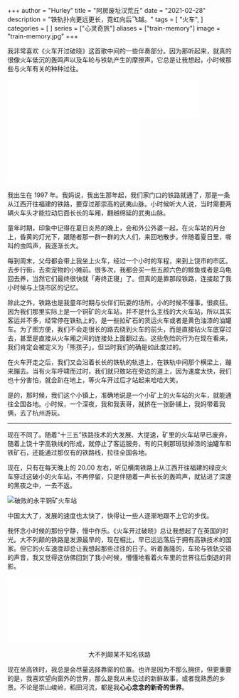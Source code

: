 +++
author = "Hurley"
title = "阿房废址汉荒丘"
date = "2021-02-28"
description = "铁轨扑向更远更长，霓虹向后飞越。"
tags = [
    "火车",
]
categories = [
]
series = ["心灵奇旅"]
aliases = ["train-memory"]
image = "train-memory.jpg"
+++

我非常喜欢《火车开过破晓》这首歌中间的一些伴奏部分。因为那听起来，就真的很像火车低沉的轰鸣声以及车轮与铁轨产生的摩擦声。它总是让我想起，小时候那些与火车有关的种种过往。

<iframe frameborder="no" border="0" marginwidth="0" marginheight="0" width=430 height=86 src="//music.163.com/outchain/player?type=2&id=1387110808&auto=0&height=66"></iframe>

<iframe src="//player.bilibili.com/player.html?aid=416934215&bvid=BV1gV411v74S&cid=304669455&page=1&high_quality=1" scrolling="no" border="0" frameborder="no" framespacing="0" allowfullscreen="true"> </iframe>

我出生在 1997 年。我妈说，我出生那年起，我们家门口的铁路就通了，那是一条从江西开往福建的铁路，要穿过那崇高的武夷山脉。小时候听大人说，当时需要两辆火车头才能拉动后面长长的车厢，翻越绵延的武夷山脉。

童年时期，印象中记得在夏日炎热的晚上，会和外公外婆一起，在火车站的月台上，昏黄的灯光下，跟随者那一群一群的大人们，来回地散步。伴随着夏日里，嘶叫的虫鸣声，我逐渐长大。

每到周末，父母都会带上我坐上火车，经过一个小时的车程，来到上饶市的市区。去步行街，去卖宠物的小摊前。很多次，我都会买一些五颜六色的鲸鱼或者是乌龟回去养，当然它们最终很快就「寿终正寝」了。但真的是靠那段铁路，连接起了我小时候与上饶市区的记忆。

除此之外，铁路也是我童年时期与伙伴们玩耍的场所。小的时候不懂事，很疯狂。因为我们那里实际上是一个铜矿的火车站，并不是什么主线的大火车站，所以其实客运并不多，经常停在铁轨上的，是一些拉矿石的货运火车或者是黄色油漆的油罐车。为了图方便，我们不会走很长的路去绕到火车的前头，而是直接钻火车底穿过去，甚至是直接从火车厢之间的连接处上面翻过去。这些危险的行为在现在看来，我们肯定会被定义为「熊孩子」，但当时我们的确是如此度过的。

在火车开走之后，我们又会沿着长长的铁轨的轨道上，在铁轨中间那个横梁上，蹦来蹦去。当有火车呼啸而过时，我们就只敢站在旁边的道上，因为速度太快，我们也十分害怕，就会趴在地上，等火车开过后才站起来哈哈大笑。

是的，那时候，我们这个小镇上，准确地说是一个小矿上的火车站的火车，就能通往全国各地。小时候，一个深夜，我和我表哥，就挤在一张卧铺上，我妈带着我俩，去了杭州游玩。

---

现在不同了。随着“十三五”铁路技术的大发展、大提速，矿里的火车站早已废弃，随着上饶十字高铁线的形成，就停止了客运服务，有的只剩那斑驳掉漆的油罐车和铁矿石，还能通过那仅有的铁路线，拉往全国各地。

现在，只有在每天晚上的 20.00 左右，听见横南铁路上从江西开往福建的绿皮火车穿过这破小的火车站，不再停留，只是伴随着一声长长的轰鸣声，就钻进了深邃的黑夜之中，一去不返。

![破败的永平铜矿火车站](https://i.loli.net/2021/02/28/5dschBwMu78z9b2.jpg)

中国太大了，发展的速度也太快了，快得让一些人逐渐地跟不上它的步伐。

我怀念小时候的那份宁静，慢中作乐。《火车开过破晓》总让我想起了在英国的时光。大不列颠的铁路是发源最早的，现在相比，早已远远落后于拥有高铁技术的国家。但它的火车速度却总让我想起那些过往的日子。听着轰隆的，车轮与铁轨交错的声音，我又觉得这仿佛回到了我小时候，懵懂地看着火车里的世界往后倒退的背影。

<iframe src="//player.bilibili.com/player.html?aid=886904409&bvid=BV1jK4y1J7s4&cid=304430177&page=1" scrolling="no" border="0" frameborder="no" framespacing="0" allowfullscreen="true"> </iframe>

<center>
<p color="#808080">大不列颠某不知名铁路</p>
</center>

现在坐高铁时，我总是会尽量选择靠窗的位置。也许是因为不那么拥挤，但更重要的是，我喜欢望向窗外的世界，那么是我从未见过的新鲜故事，或者我熟悉的乡景。不论是崇山峻岭，稻田河流，都是我**心心念念的新奇的世界**。
